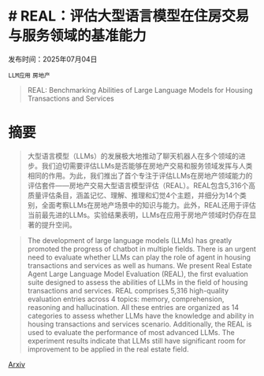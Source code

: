 # # REAL：评估大型语言模型在住房交易与服务领域的基准能力

发布时间：2025年07月04日

`LLM应用` `房地产`

> REAL: Benchmarking Abilities of Large Language Models for Housing Transactions and Services

# 摘要

> 大型语言模型（LLMs）的发展极大地推动了聊天机器人在多个领域的进步。我们迫切需要评估LLMs是否能够在房地产交易和服务领域发挥与人类相同的作用。为此，我们推出了首个专注于评估LLMs在房地产领域能力的评估套件——房地产交易大型语言模型评估（REAL）。REAL包含5,316个高质量评估条目，涵盖记忆、理解、推理和幻觉4个主题，并细分为14个类别，全面考察LLMs在房地产场景中的知识与能力。此外，REAL还用于评估当前最先进的LLMs。实验结果表明，LLMs在应用于房地产领域时仍存在显著的提升空间。

> The development of large language models (LLMs) has greatly promoted the progress of chatbot in multiple fields. There is an urgent need to evaluate whether LLMs can play the role of agent in housing transactions and services as well as humans. We present Real Estate Agent Large Language Model Evaluation (REAL), the first evaluation suite designed to assess the abilities of LLMs in the field of housing transactions and services. REAL comprises 5,316 high-quality evaluation entries across 4 topics: memory, comprehension, reasoning and hallucination. All these entries are organized as 14 categories to assess whether LLMs have the knowledge and ability in housing transactions and services scenario. Additionally, the REAL is used to evaluate the performance of most advanced LLMs. The experiment results indicate that LLMs still have significant room for improvement to be applied in the real estate field.

[Arxiv](https://arxiv.org/abs/2507.03477)